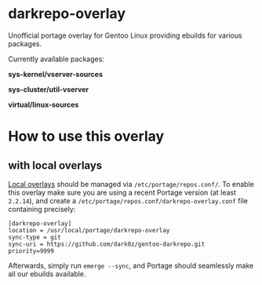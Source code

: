 # darkrepo-overlay

Unofficial portage overlay for Gentoo Linux providing ebuilds for various packages.

Currently available packages:

**sys-kernel/vserver-sources**

**sys-cluster/util-vserver**

**virtual/linux-sources**

# How to use this overlay

## with local overlays

[Local overlays](https://wiki.gentoo.org/wiki/Overlay/Local_overlay) should be managed via `/etc/portage/repos.conf/`.
To enable this overlay make sure you are using a recent Portage version (at least `2.2.14`), and create a `/etc/portage/repos.conf/darkrepo-overlay.conf` file containing precisely:

```
[darkrepo-overlay]
location = /usr/local/portage/darkrepo-overlay
sync-type = git
sync-uri = https://github.com/dark0z/gentoo-darkrepo.git
priority=9999
```

Afterwards, simply run `emerge --sync`, and Portage should seamlessly make all our ebuilds available.
